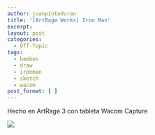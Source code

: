 ```yaml
---
author: juanpintoduran
title: '[ArtRage Works] Iron Man'
excerpt:
layout: post
categories:
  - Off-Topic
tags:
  - bamboo
  - draw
  - ironman
  - sketch
  - wacom
post_format: [ ]
---
```

Hecho en ArtRage 3 con tableta Wacom Capture

[![][2]][2]

 
 [2]: http://cabargas.me/images/ironman.png